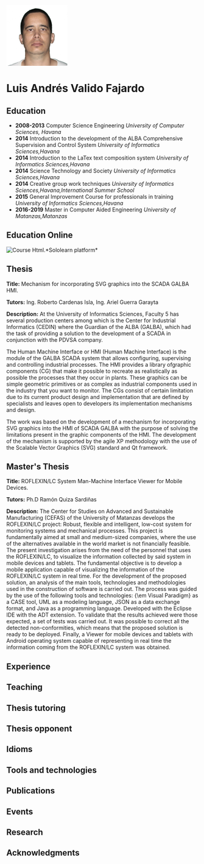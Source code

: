![id]( https://github.com/vasha54/vasha54/blob/main/picture.png) 
# Luis Andrés Valido Fajardo 


## Education
* **2008-2013** Computer Science Engineering *University of Computer Sciences, Havana*
* **2014** Introduction to the development of the ALBA Comprehensive Supervision and Control System *University of Informatics Sciences,Havana*
* **2014** Introduction to the LaTex text composition system *University of Informatics Sciences,Havana*
* **2014** Science Technology and Society *University of Informatics Sciences,Havana*
* **2014** Creative group work techniques *University of Informatics Sciences,Havana,International Summer School*
* **2015** General Improvement Course for professionals in training *University of Informatics Sciences,Havana*
* **2016-2019** Master in Computer Aided Engineering *University of Matanzas,Matanzas*

## Education Online

![](https://www.sololearn.com/Certificate/1014-20521103/pdf/ "Course Html.*Sololearn platform*")

## Thesis

**Title:** Mechanism for incorporating SVG graphics into the SCADA GALBA HMI.

**Tutors:** Ing. Roberto Cardenas Isla, Ing. Ariel Guerra Garayta

**Description:**  At the University of Informatics Sciences, Faculty 5 has several production centers among which is the Center for Industrial Informatics 
(CEDIN) where the Guardian of the ALBA (GALBA), which had the task of providing a solution to the development of a SCADA in conjunction with the PDVSA 
company.

The Human Machine Interface or HMI (Human Machine Interface) is the module of the GALBA SCADA system that allows configuring, supervising and controlling industrial processes. The HMI provides a library ofgraphic components (CG) that make it possible to recreate as realistically as possible the processes that they occur in plants. These graphics can be simple geometric primitives or as complex as industrial components used in the industry that you want to monitor. The CGs consist of certain limitation due to its current product design and implementation that are defined by specialists and leaves open to developers its implementation mechanisms and design.

The work was based on the development of a mechanism for incorporating SVG graphics into the HMI of SCADA GALBA with the purpose of solving the limitations present in the graphic components of the HMI. The development of the mechanism is supported by the agile XP methodology with the use of the Scalable Vector Graphics (SVG) standard and Qt framework.

## Master's Thesis

**Title:** ROFLEXIN/LC System Man-Machine Interface Viewer for Mobile Devices.

**Tutors:** Ph.D Ramón Quiza Sardiñas

**Description:** The Center for Studies on Advanced and Sustainable Manufacturing (CEFAS) of the University of Matanzas develops the ROFLEXIN/LC project: Robust, flexible and intelligent, low-cost system for monitoring systems and mechanical processes. This project is fundamentally aimed at small and medium-sized companies, where the use of the alternatives available in the world market is not financially feasible. The present investigation arises from the need of the personnel that uses the ROFLEXIN/LC, to visualize the information collected by said system in mobile devices and tablets. The fundamental objective is to develop a mobile application capable of visualizing the information of the ROFLEXIN/LC system in real time. For the development of the proposed solution, an analysis of the main tools, technologies and methodologies used in the construction of software is carried out. The process was guided by the use of the following tools and technologies: {\em Visual Paradigm} as a CASE tool, UML as a modeling language, JSON as a data exchange format, and Java as a programming language. Developed with the Eclipse IDE with the ADT extension. To validate that the results achieved were those expected, a set of tests was carried out. It was possible to correct all the detected non-conformities, which means that the proposed solution is ready to be deployed. Finally, a Viewer for mobile devices and tablets with Android operating system capable of representing in real time the information coming from the ROFLEXIN/LC system was obtained.

## Experience

## Teaching

## Thesis tutoring

## Thesis opponent

## Idioms

## Tools and technologies

## Publications

## Events

## Research

## Acknowledgments


